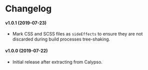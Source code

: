 Changelog
========

#### v1.0.1 (2019-07-23)
- Mark CSS and SCSS files as `sideEffects` to ensure they are not discarded during build processes tree-shaking.


#### v1.0.0 (2019-07-22)
- Initial release after extracting from Calypso.
